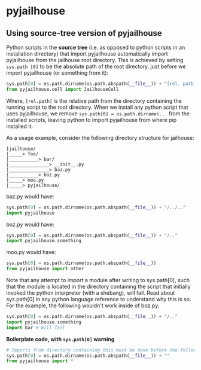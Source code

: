 # pyjailhouse

## Using source-tree version of pyjailhouse

Python scripts in the **source tree** (i.e. as opposed to python scripts in an
installation directory) that import pyjailhouse automatically import
pyjailhouse from the jailhouse root directory. This is achieved by setting
`sys.path [0]` to be the absolute path of the root directory, just before
we import pyjailhouse (or something from it):
```python
sys.path[0] = os.path.dirname(os.path.abspath(__file__)) + "[rel. path]"
from pyjailhouse.cell import JailhouseCell
```
Where, `[rel.path]` is the relative path from the directory containing the
running script to the root directory. When we install any python script that
uses pyjailhouse, we remove `sys.path[0] = os.path.dirname(...` from the
installed scripts, leaving python to import pyjailhouse from where pip
installed it.

As a usage example, consider the following directory structure for jailhouse:
```
|jailhouse/
|_____> foo/
|___________> bar/
|_______________> __init__.py
|_______________> baz.py
|___________> boz.py
|_____> moo.py
|_____> pyjailhouse/
```

baz.py would have:
```python
sys.path[0] = os.path.dirname(os.path.abspath(__file__)) + "/../.."
import pyjailhouse
```
boz.py would have:
```python
sys.path[0] = os.path.dirname(os.path.abspath(__file__)) + "/.."
import pyjailhouse.something
```
moo.py would have:
```python
sys.path[0] = os.path.dirname(os.path.abspath(__file__))
from pyjailhouse import other
```
Note that any attempt to import a module after writing to sys.path[0], such
that the module is located in the directory containing the script that
initially invoked the python interpreter (with a shebang), will fail.  Read
about sys.path[0] in any python language reference to understand why this is so.
For the example, the following wouldn't work inside of boz.py:
```python
sys.path[0] = os.path.dirname(os.path.abspath(__file__)) + "/.."
import pyjailhouse.something
import bar # Will fail
```
**Boilerplate code, with `sys.path[0]` warning**

```python
# Imports from directory containing this must be done before the following
sys.path[0] = os.path.dirname(os.path.abspath(__file__)) + ""
from pyjailhouse import *
```
